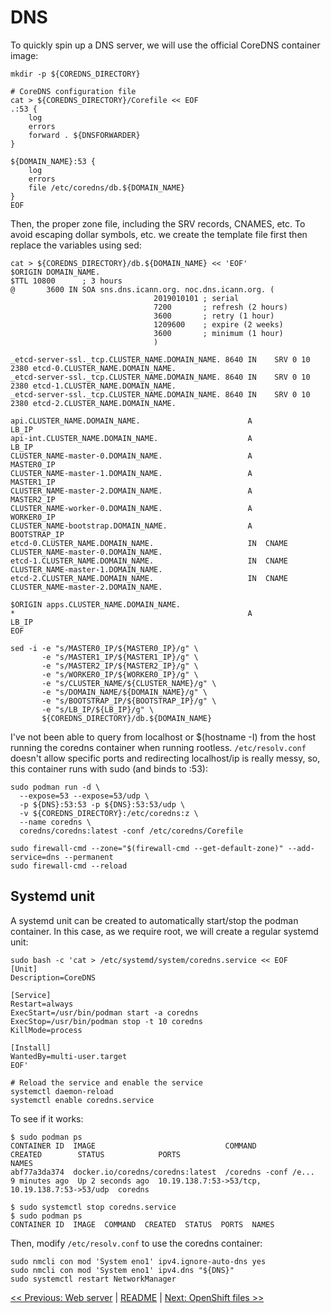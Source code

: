 # DNS
To quickly spin up a DNS server, we will use the official CoreDNS container image:

```
mkdir -p ${COREDNS_DIRECTORY}

# CoreDNS configuration file
cat > ${COREDNS_DIRECTORY}/Corefile << EOF
.:53 {
    log
    errors
    forward . ${DNSFORWARDER}
}

${DOMAIN_NAME}:53 {
    log
    errors
    file /etc/coredns/db.${DOMAIN_NAME}
}
EOF

```
Then, the proper zone file, including the SRV records, CNAMES, etc. To avoid escaping dollar symbols, etc. we create the template file first then replace the variables using sed:

```
cat > ${COREDNS_DIRECTORY}/db.${DOMAIN_NAME} << 'EOF'
$ORIGIN DOMAIN_NAME.
$TTL 10800      ; 3 hours
@       3600 IN SOA sns.dns.icann.org. noc.dns.icann.org. (
                                2019010101 ; serial
                                7200       ; refresh (2 hours)
                                3600       ; retry (1 hour)
                                1209600    ; expire (2 weeks)
                                3600       ; minimum (1 hour)
                                )

_etcd-server-ssl._tcp.CLUSTER_NAME.DOMAIN_NAME. 8640 IN    SRV 0 10 2380 etcd-0.CLUSTER_NAME.DOMAIN_NAME.
_etcd-server-ssl._tcp.CLUSTER_NAME.DOMAIN_NAME. 8640 IN    SRV 0 10 2380 etcd-1.CLUSTER_NAME.DOMAIN_NAME.
_etcd-server-ssl._tcp.CLUSTER_NAME.DOMAIN_NAME. 8640 IN    SRV 0 10 2380 etcd-2.CLUSTER_NAME.DOMAIN_NAME.

api.CLUSTER_NAME.DOMAIN_NAME.                        A                LB_IP
api-int.CLUSTER_NAME.DOMAIN_NAME.                    A                LB_IP
CLUSTER_NAME-master-0.DOMAIN_NAME.                   A                MASTER0_IP
CLUSTER_NAME-master-1.DOMAIN_NAME.                   A                MASTER1_IP
CLUSTER_NAME-master-2.DOMAIN_NAME.                   A                MASTER2_IP
CLUSTER_NAME-worker-0.DOMAIN_NAME.                   A                WORKER0_IP
CLUSTER_NAME-bootstrap.DOMAIN_NAME.                  A                BOOTSTRAP_IP
etcd-0.CLUSTER_NAME.DOMAIN_NAME.                     IN  CNAME CLUSTER_NAME-master-0.DOMAIN_NAME.
etcd-1.CLUSTER_NAME.DOMAIN_NAME.                     IN  CNAME CLUSTER_NAME-master-1.DOMAIN_NAME.
etcd-2.CLUSTER_NAME.DOMAIN_NAME.                     IN  CNAME CLUSTER_NAME-master-2.DOMAIN_NAME.

$ORIGIN apps.CLUSTER_NAME.DOMAIN_NAME.
*                                                    A                LB_IP
EOF

sed -i -e "s/MASTER0_IP/${MASTER0_IP}/g" \
       -e "s/MASTER1_IP/${MASTER1_IP}/g" \
       -e "s/MASTER2_IP/${MASTER2_IP}/g" \
       -e "s/WORKER0_IP/${WORKER0_IP}/g" \
       -e "s/CLUSTER_NAME/${CLUSTER_NAME}/g" \
       -e "s/DOMAIN_NAME/${DOMAIN_NAME}/g" \
       -e "s/BOOTSTRAP_IP/${BOOTSTRAP_IP}/g" \
       -e "s/LB_IP/${LB_IP}/g" \
       ${COREDNS_DIRECTORY}/db.${DOMAIN_NAME}
```

I've not been able to query from localhost or $(hostname -I) from the host running the coredns container when running rootless.
`/etc/resolv.conf` doesn't allow specific ports and redirecting localhost/ip is really messy, so, this container runs with sudo (and binds to :53):

```
sudo podman run -d \
  --expose=53 --expose=53/udp \
  -p ${DNS}:53:53 -p ${DNS}:53:53/udp \
  -v ${COREDNS_DIRECTORY}:/etc/coredns:z \
  --name coredns \
  coredns/coredns:latest -conf /etc/coredns/Corefile

sudo firewall-cmd --zone="$(firewall-cmd --get-default-zone)" --add-service=dns --permanent
sudo firewall-cmd --reload
```

## Systemd unit
A systemd unit can be created to automatically start/stop the podman container. In this case, as we require root, we will create a regular systemd unit:

```
sudo bash -c 'cat > /etc/systemd/system/coredns.service << EOF
[Unit]
Description=CoreDNS

[Service]
Restart=always
ExecStart=/usr/bin/podman start -a coredns
ExecStop=/usr/bin/podman stop -t 10 coredns
KillMode=process

[Install]
WantedBy=multi-user.target
EOF'

# Reload the service and enable the service
systemctl daemon-reload
systemctl enable coredns.service
```

To see if it works:

```
$ sudo podman ps
CONTAINER ID  IMAGE                             COMMAND               CREATED        STATUS            PORTS                                           NAMES
abf77a3da374  docker.io/coredns/coredns:latest  /coredns -conf /e...  9 minutes ago  Up 2 seconds ago  10.19.138.7:53->53/tcp, 10.19.138.7:53->53/udp  coredns

$ sudo systemctl stop coredns.service
$ sudo podman ps
CONTAINER ID  IMAGE  COMMAND  CREATED  STATUS  PORTS  NAMES
```

Then, modify `/etc/resolv.conf` to use the coredns container:

```
sudo nmcli con mod 'System eno1' ipv4.ignore-auto-dns yes
sudo nmcli con mod 'System eno1' ipv4.dns "${DNS}"
sudo systemctl restart NetworkManager
```

[<< Previous: Web server](3-web-server.md) | [README](../README.md) | [Next: OpenShift files >>](5-openshift-files.md)
